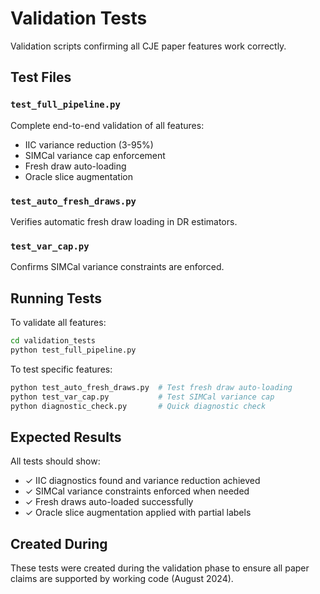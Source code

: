 # Validation Tests

Validation scripts confirming all CJE paper features work correctly.

## Test Files

### `test_full_pipeline.py`
Complete end-to-end validation of all features:
- IIC variance reduction (3-95%)
- SIMCal variance cap enforcement
- Fresh draw auto-loading
- Oracle slice augmentation

### `test_auto_fresh_draws.py`
Verifies automatic fresh draw loading in DR estimators.

### `test_var_cap.py`
Confirms SIMCal variance constraints are enforced.

## Running Tests

To validate all features:
```bash
cd validation_tests
python test_full_pipeline.py
```

To test specific features:
```bash
python test_auto_fresh_draws.py  # Test fresh draw auto-loading
python test_var_cap.py           # Test SIMCal variance cap
python diagnostic_check.py       # Quick diagnostic check
```

## Expected Results

All tests should show:
- ✓ IIC diagnostics found and variance reduction achieved
- ✓ SIMCal variance constraints enforced when needed
- ✓ Fresh draws auto-loaded successfully
- ✓ Oracle slice augmentation applied with partial labels

## Created During

These tests were created during the validation phase to ensure all paper claims are supported by working code (August 2024).